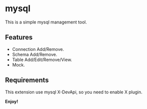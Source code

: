 # mysql

This is a simple mysql management tool.

## Features

- Connection Add/Remove.
- Schema Add/Remove.
- Table Add/Edit/Remove/View.
- Mock.

## Requirements

This extension use mysql X-DevApi, so you need to enable X plugin.

**Enjoy!**
